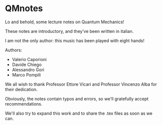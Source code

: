 # QMnotes

Lo and behold, some lecture notes on Quantum Mechanics!

These notes are introductory, and they've been written in italian. 

I am not the only author: this music has been played with eight hands!

Authors:
- Valerio Caporioni
- Davide Chiego
- Alessandro Gori
- Marco Pompili

We all wish to thank Professor Ettore Vicari and Professor Vincenzo Alba for their dedication.

Obviously, the notes contain typos and errors, so we'll gratefully accept recommendations. 

We'll also try to expand this work and to share the .tex files as soon as we can.

